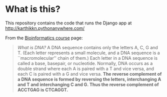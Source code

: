 # What is this?

This repository contains the code that runs the Django app at http://karthikkn.pythonanywhere.com/ 

From the [Bioinformatics course][df1] page:

>*What is DNA?* A DNA sequence contains only the letters A, C, G and T. (Each letter represents a small molecule, and a DNA sequence is a ``macromolecular'' chain of them.) Each letter in a DNA sequence is called a base, basepair, or nucleotide. Normally, DNA occurs as a double strand where each A is paired with a T and vice versa, and each C is paired with a G and vice versa. **The reverse complement of a DNA sequence is formed by reversing the letters, interchanging A and T and interchanging C and G. Thus the reverse complement of ACCTGAG is CTCAGGT.**

   [df1]: <http://www.bx.psu.edu/old/courses/bx-fall08/definitions.html>

